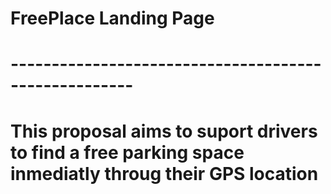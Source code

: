 # FreePlace Landing Page
# -----------------------------------------------------
# This proposal aims to suport drivers to find a free parking space inmediatly throug their GPS location